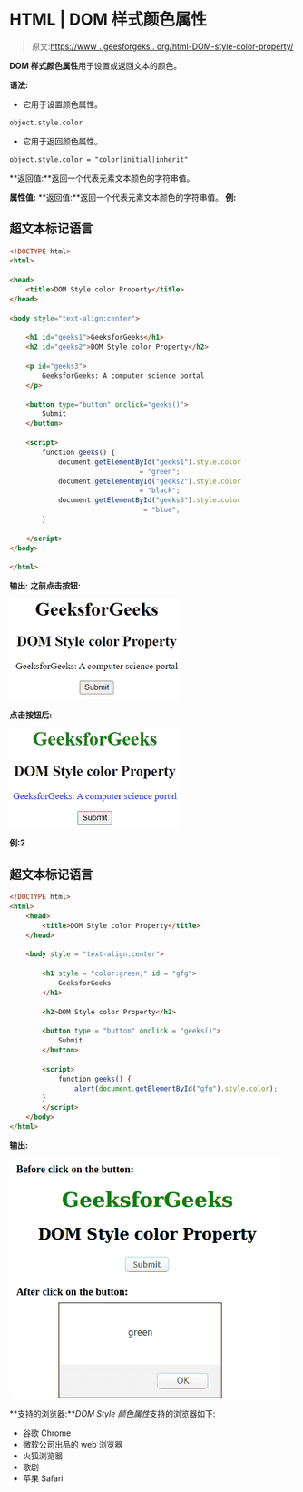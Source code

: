 # HTML | DOM 样式颜色属性

> 原文:[https://www . geesforgeks . org/html-DOM-style-color-property/](https://www.geeksforgeeks.org/html-dom-style-color-property/)

**DOM 样式颜色属性**用于设置或返回文本的颜色。

**语法:**

*   它用于设置颜色属性。

```html
object.style.color
```

*   它用于返回颜色属性。

```html
object.style.color = "color|initial|inherit"
```

**返回值:**返回一个代表元素文本颜色的字符串值。

**属性值:**
**返回值:**返回一个代表元素文本颜色的字符串值。
**例:**

## 超文本标记语言

```html
<!DOCTYPE html>
<html>

<head>
    <title>DOM Style color Property</title>
</head>

<body style="text-align:center">

    <h1 id="geeks1">GeeksforGeeks</h1>
    <h2 id="geeks2">DOM Style color Property</h2>

    <p id="geeks3">
        GeeksforGeeks: A computer science portal
    </p>

    <button type="button" onclick="geeks()">
        Submit
    </button>

    <script>
        function geeks() {
            document.getElementById("geeks1").style.color 
                                = "green";
            document.getElementById("geeks2").style.color 
                                = "black";
            document.getElementById("geeks3").style.color 
                                 = "blue";
        }

    </script>
</body>

</html>  
```

**输出:**
**之前点击按钮:**

![](img/aec210e08b4299a26affc53d1df51744.png)

**点击按钮后:**

![](img/c058b3dc0cc0cbd06004ac660546922f.png)

**例:2**

## 超文本标记语言

```html
<!DOCTYPE html>
<html>
    <head>
        <title>DOM Style color Property</title>
    </head>

    <body style = "text-align:center">

        <h1 style = "color:green;" id = "gfg">
            GeeksforGeeks
        </h1>

        <h2>DOM Style color Property</h2>

        <button type = "button" onclick = "geeks()">
            Submit
        </button>

        <script>
            function geeks() {
                alert(document.getElementById("gfg").style.color);
        }
        </script>
    </body>
</html>                    
```

**输出:**

![](img/488d5558a1b5336372b06d68da988968.png)

**支持的浏览器:***DOM Style 颜色属性*支持的浏览器如下:

*   谷歌 Chrome
*   微软公司出品的 web 浏览器
*   火狐浏览器
*   歌剧
*   苹果 Safari